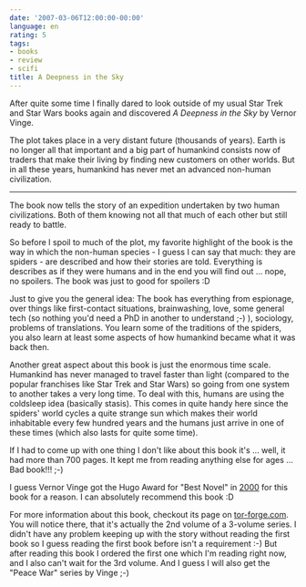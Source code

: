 ```yaml
---
date: '2007-03-06T12:00:00-00:00'
language: en
rating: 5
tags:
- books
- review
- scifi
title: A Deepness in the Sky
---
```



After quite some time I finally dared to look outside of my usual Star Trek and Star Wars books again and discovered _A Deepness in the Sky_ by Vernor Vinge.

The plot takes place in a very distant future (thousands of years). Earth is no longer all that important and a big part of humankind consists now of traders that make their living by finding new customers on other worlds. But in all these years, humankind has never met an advanced non-human civilization.


-------------------------------


The book now tells the story of an expedition undertaken by two human civilizations. Both of them knowing not all that much of each other but still ready to battle.

So before I spoil to much of the plot, my favorite highlight of the book is the way in which the non-human species - I guess I can say that much: they are spiders - are described and how their stories are told. Everything is describes as if they were humans and in the end you will find out ... nope, no spoilers. The book was just to good for spoilers :D

Just to give you the general idea: The book has everything from espionage, over things like first-contact situations, brainwashing, love, some general tech (so nothing you'd need a PhD in another to understand ;-) ), sociology, problems of translations. You learn some of the traditions of the spiders, you also learn at least some aspects of how humankind became what it was back then. 

Another great aspect about this book is just the enormous time scale. Humankind has never managed to travel faster than light (compared to the popular franchises like Star Trek and Star Wars) so going from one system to another takes a very long time. To deal with this, humans are using the coldsleep idea (basically stasis). This comes in quite handy here since the spiders' world cycles a quite strange sun which makes their world inhabitable every few hundred years and the humans just arrive in one of these times (which also lasts for quite some time). 

If I had to come up with one thing I don't like about this book it's ... well, it had more than 700 pages. It kept me from reading anything else for ages ... Bad book!!! ;-)

I guess Vernor Vinge got the Hugo Award for "Best Novel" in [2000](http://www.wsfs.org/hy.html#00) for this book  for a reason. I can absolutely recommend this book :D

For more information about this book, checkout its page on [tor-forge.com](http://www.tor-forge.com/adeepnessinthesky). You will notice there, that it's actually the 2nd volume of a 3-volume series. I didn't have any problem keeping up with the story without reading the first book so I guess reading the first book before isn't a requirement :-) But after reading this book I ordered the first one which I'm reading right now, and I also can't wait for the 3rd volume. And I guess I will also get the "Peace War" series by Vinge ;-)
